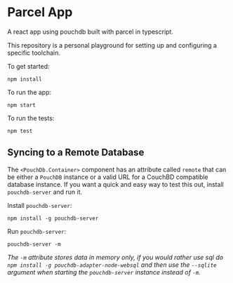 # Parcel App

A react app using pouchdb built with parcel in typescript.

This repository is a personal playground for setting up and configuring a specific toolchain.

To get started:
```shell
npm install
```

To run the app:
```shell
npm start
```

To run the tests:
```shell
npm test
```

## Syncing to a Remote Database

The `<PouchDb.Container>` component has an attribute called `remote` that can be either a `PouchDB` instance or a valid URL for a CouchBD compatible database instance. If you want a quick and easy way to test this out, install `pouchdb-server` and run it.

Install `pouchdb-server`:

```shell
npm install -g pouchdb-server
```

Run `pouchdb-server`:
```shell
pouchdb-server -m
```
_The `-m` attribute stores data in memory only, if you would rather use sql do `npm install -g pouchdb-adapter-node-websql` and then use the `--sqlite` argument when starting the `pouchdb-server` instance instead of `-m`._

